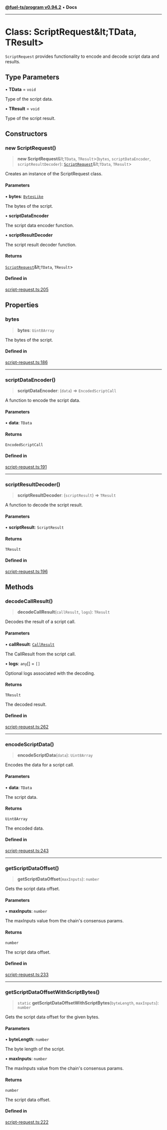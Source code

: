 [**@fuel-ts/program v0.94.2**](../index.md) • **Docs**

***

# Class: ScriptRequest\&lt;TData, TResult\>

`ScriptRequest` provides functionality to encode and decode script data and results.

## Type Parameters

• **TData** = `void`

Type of the script data.

• **TResult** = `void`

Type of the script result.

## Constructors

### new ScriptRequest()

> **new ScriptRequest**\&lt;`TData`, `TResult`\>(`bytes`, `scriptDataEncoder`, `scriptResultDecoder`): [`ScriptRequest`](ScriptRequest.md)\&lt;`TData`, `TResult`\>

Creates an instance of the ScriptRequest class.

#### Parameters

• **bytes**: [`BytesLike`](../Interfaces/index.md#byteslike)

The bytes of the script.

• **scriptDataEncoder**

The script data encoder function.

• **scriptResultDecoder**

The script result decoder function.

#### Returns

[`ScriptRequest`](ScriptRequest.md)\&lt;`TData`, `TResult`\>

#### Defined in

[script-request.ts:205](https://github.com/FuelLabs/fuels-ts/blob/60e570b347e0262535adb24c6b13f5d26907fabb/packages/program/src/script-request.ts#L205)

## Properties

### bytes

> **bytes**: `Uint8Array`

The bytes of the script.

#### Defined in

[script-request.ts:186](https://github.com/FuelLabs/fuels-ts/blob/60e570b347e0262535adb24c6b13f5d26907fabb/packages/program/src/script-request.ts#L186)

***

### scriptDataEncoder()

> **scriptDataEncoder**: (`data`) => `EncodedScriptCall`

A function to encode the script data.

#### Parameters

• **data**: `TData`

#### Returns

`EncodedScriptCall`

#### Defined in

[script-request.ts:191](https://github.com/FuelLabs/fuels-ts/blob/60e570b347e0262535adb24c6b13f5d26907fabb/packages/program/src/script-request.ts#L191)

***

### scriptResultDecoder()

> **scriptResultDecoder**: (`scriptResult`) => `TResult`

A function to decode the script result.

#### Parameters

• **scriptResult**: `ScriptResult`

#### Returns

`TResult`

#### Defined in

[script-request.ts:196](https://github.com/FuelLabs/fuels-ts/blob/60e570b347e0262535adb24c6b13f5d26907fabb/packages/program/src/script-request.ts#L196)

## Methods

### decodeCallResult()

> **decodeCallResult**(`callResult`, `logs`): `TResult`

Decodes the result of a script call.

#### Parameters

• **callResult**: [`CallResult`](../Account/index.md#callresult)

The CallResult from the script call.

• **logs**: `any`[] = `[]`

Optional logs associated with the decoding.

#### Returns

`TResult`

The decoded result.

#### Defined in

[script-request.ts:262](https://github.com/FuelLabs/fuels-ts/blob/60e570b347e0262535adb24c6b13f5d26907fabb/packages/program/src/script-request.ts#L262)

***

### encodeScriptData()

> **encodeScriptData**(`data`): `Uint8Array`

Encodes the data for a script call.

#### Parameters

• **data**: `TData`

The script data.

#### Returns

`Uint8Array`

The encoded data.

#### Defined in

[script-request.ts:243](https://github.com/FuelLabs/fuels-ts/blob/60e570b347e0262535adb24c6b13f5d26907fabb/packages/program/src/script-request.ts#L243)

***

### getScriptDataOffset()

> **getScriptDataOffset**(`maxInputs`): `number`

Gets the script data offset.

#### Parameters

• **maxInputs**: `number`

The maxInputs value from the chain's consensus params.

#### Returns

`number`

The script data offset.

#### Defined in

[script-request.ts:233](https://github.com/FuelLabs/fuels-ts/blob/60e570b347e0262535adb24c6b13f5d26907fabb/packages/program/src/script-request.ts#L233)

***

### getScriptDataOffsetWithScriptBytes()

> `static` **getScriptDataOffsetWithScriptBytes**(`byteLength`, `maxInputs`): `number`

Gets the script data offset for the given bytes.

#### Parameters

• **byteLength**: `number`

The byte length of the script.

• **maxInputs**: `number`

The maxInputs value from the chain's consensus params.

#### Returns

`number`

The script data offset.

#### Defined in

[script-request.ts:222](https://github.com/FuelLabs/fuels-ts/blob/60e570b347e0262535adb24c6b13f5d26907fabb/packages/program/src/script-request.ts#L222)
